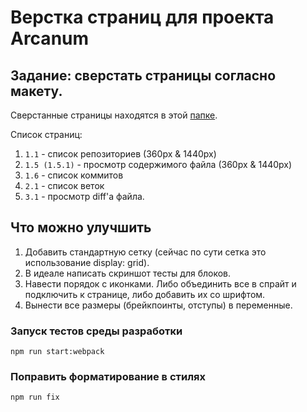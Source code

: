 # Верстка страниц для проекта Arcanum 
## Задание: сверстать страницы согласно макету.

Сверстанные страницы находятся в этой [папке](../../build/pages).

Список страниц:
1. `1.1` - список репозиториев (360px & 1440px)
2. `1.5 (1.5.1)` - просмотр содержимого файла (360px & 1440px)
3. `1.6` - список коммитов
4. `2.1` - список веток
5. `3.1` - просмотр diff'а файла.

## Что можно улучшить
1. Добавить стандартную сетку (сейчас по сути сетка это использование display: grid).
2. В идеале написать скриншот тесты для блоков.
3. Навести порядок с иконками. Либо объединить все в спрайт и подключить к странице, либо добавить их со шрифтом.
4. Вынести все размеры (брейкпоинты, отступы) в переменные.



### Запуск тестов среды разработки 
`npm run start:webpack`
### Поправить форматирование в стилях
`npm run fix`


